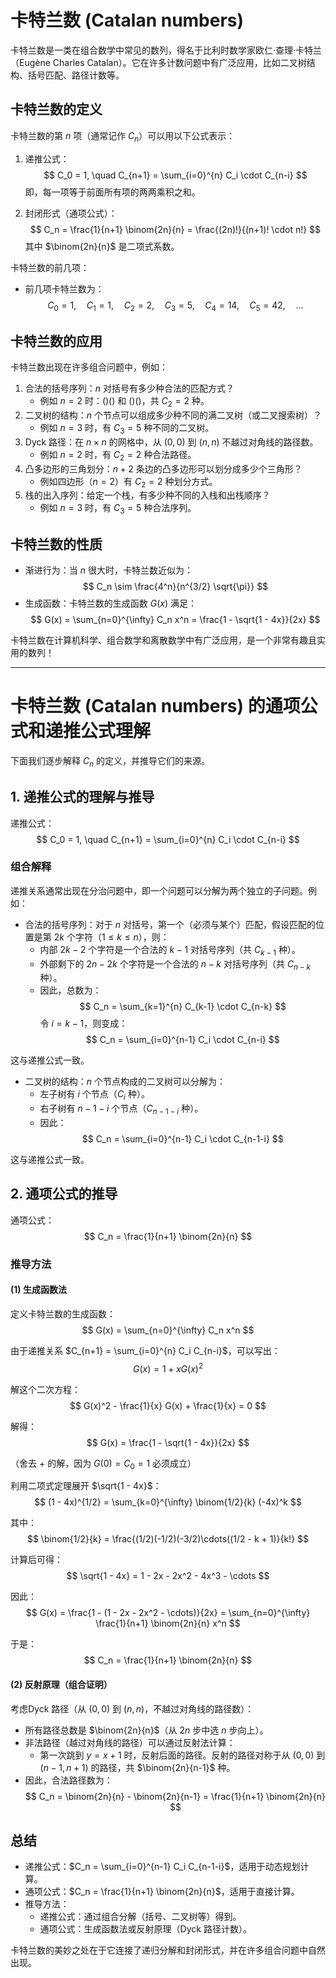 # 卡特兰数 (Catalan numbers)

卡特兰数是一类在组合数学中常见的数列，得名于比利时数学家欧仁·查理·卡特兰（Eugène Charles Catalan）。它在许多计数问题中有广泛应用，比如二叉树结构、括号匹配、路径计数等。

## 卡特兰数的定义

卡特兰数的第 $n$ 项（通常记作 $C_n$）可以用以下公式表示：

1. 递推公式：
   $$
   C_0 = 1, \quad C_{n+1} = \sum_{i=0}^{n} C_i \cdot C_{n-i}
   $$
   即，每一项等于前面所有项的两两乘积之和。

2. 封闭形式（通项公式）：
   $$
   C_n = \frac{1}{n+1} \binom{2n}{n} = \frac{(2n)!}{(n+1)! \cdot n!}
   $$
   其中 $\binom{2n}{n}$ 是二项式系数。

卡特兰数的前几项：

- 前几项卡特兰数为：
  $$
  C_0 = 1, \quad C_1 = 1, \quad C_2 = 2, \quad C_3 = 5, \quad C_4 = 14, \quad C_5 = 42, \quad \ldots
  $$

## 卡特兰数的应用

卡特兰数出现在许多组合问题中，例如：

1. 合法的括号序列：$n$ 对括号有多少种合法的匹配方式？
   - 例如 $n = 2$ 时：()() 和 ()()，共 $C_2 = 2$ 种。
2. 二叉树的结构：$n$ 个节点可以组成多少种不同的满二叉树（或二叉搜索树）？
   - 例如 $n = 3$ 时，有 $C_3 = 5$ 种不同的二叉树。
3. Dyck 路径：在 $n \times n$ 的网格中，从 $(0,0)$ 到 $(n,n)$ 不越过对角线的路径数。
   - 例如 $n = 2$ 时，有 $C_2 = 2$ 种合法路径。
4. 凸多边形的三角划分：$n+2$ 条边的凸多边形可以划分成多少个三角形？
   - 例如四边形（$n = 2$）有 $C_2 = 2$ 种划分方式。
5. 栈的出入序列：给定一个栈，有多少种不同的入栈和出栈顺序？
   - 例如 $n = 3$ 时，有 $C_3 = 5$ 种合法序列。

## 卡特兰数的性质

- 渐进行为：当 $n$ 很大时，卡特兰数近似为：
  $$
  C_n \sim \frac{4^n}{n^{3/2} \sqrt{\pi}}
  $$
- 生成函数：卡特兰数的生成函数 $G(x)$ 满足：
  $$
  G(x) = \sum_{n=0}^{\infty} C_n x^n = \frac{1 - \sqrt{1 - 4x}}{2x}
  $$

卡特兰数在计算机科学、组合数学和离散数学中有广泛应用，是一个非常有趣且实用的数列！

---

# 卡特兰数 (Catalan numbers) 的通项公式和递推公式理解

下面我们逐步解释 $C_n$ 的定义，并推导它们的来源。

## 1. 递推公式的理解与推导

递推公式：
$$
C_0 = 1, \quad C_{n+1} = \sum_{i=0}^{n} C_i \cdot C_{n-i}
$$

### 组合解释

递推关系通常出现在分治问题中，即一个问题可以分解为两个独立的子问题。例如：

- 合法的括号序列：对于 $n$ 对括号，第一个（必须与某个）匹配，假设匹配的位置是第 $2k$ 个字符（$1 \leq k \leq n$），则：
  - 内部 $2k - 2$ 个字符是一个合法的 $k - 1$ 对括号序列（共 $C_{k-1}$ 种）。
  - 外部剩下的 $2n - 2k$ 个字符是一个合法的 $n - k$ 对括号序列（共 $C_{n-k}$ 种）。
  - 因此，总数为：
    $$
    C_n = \sum_{k=1}^{n} C_{k-1} \cdot C_{n-k}
    $$
    令 $i = k - 1$，则变成：
    $$
    C_n = \sum_{i=0}^{n-1} C_i \cdot C_{n-i}
    $$

这与递推公式一致。

- 二叉树的结构：$n$ 个节点构成的二叉树可以分解为：
  - 左子树有 $i$ 个节点（$C_i$ 种）。
  - 右子树有 $n - 1 - i$ 个节点（$C_{n-1-i}$ 种）。
  - 因此：
    $$
    C_n = \sum_{i=0}^{n-1} C_i \cdot C_{n-1-i}
    $$

这与递推公式一致。

## 2. 通项公式的推导

通项公式：
$$
C_n = \frac{1}{n+1} \binom{2n}{n}
$$

### 推导方法

#### (1) 生成函数法

定义卡特兰数的生成函数：
$$
G(x) = \sum_{n=0}^{\infty} C_n x^n
$$

由于递推关系 $C_{n+1} = \sum_{i=0}^{n} C_i C_{n-i}$，可以写出：
$$
G(x) = 1 + x G(x)^2
$$

解这个二次方程：
$$
G(x)^2 - \frac{1}{x} G(x) + \frac{1}{x} = 0
$$

解得：
$$
G(x) = \frac{1 - \sqrt{1 - 4x}}{2x}
$$

（舍去 + 的解，因为 $G(0) = C_0 = 1$ 必须成立）

利用二项式定理展开 $\sqrt{1 - 4x}$：
$$
(1 - 4x)^{1/2} = \sum_{k=0}^{\infty} \binom{1/2}{k} (-4x)^k
$$

其中：
$$
\binom{1/2}{k} = \frac{(1/2)(-1/2)(-3/2)\cdots((1/2 - k + 1)}{k!}
$$

计算后可得：
$$
\sqrt{1 - 4x} = 1 - 2x - 2x^2 - 4x^3 - \cdots
$$

因此：
$$
G(x) = \frac{1 - (1 - 2x - 2x^2 - \cdots)}{2x} = \sum_{n=0}^{\infty} \frac{1}{n+1} \binom{2n}{n} x^n
$$

于是：
$$
C_n = \frac{1}{n+1} \binom{2n}{n}
$$

#### (2) 反射原理（组合证明）

考虑Dyck 路径（从 $(0,0)$ 到 $(n,n)$，不越过对角线的路径数）：

- 所有路径总数是 $\binom{2n}{n}$（从 $2n$ 步中选 $n$ 步向上）。
- 非法路径（越过对角线的路径）可以通过反射法计算：
  - 第一次跳到 $y = x + 1$ 时，反射后面的路径。反射的路径对称于从 $(0,0)$ 到 $(n-1,n+1)$ 的路径，共 $\binom{2n}{n-1}$ 种。
- 因此，合法路径数为：
  $$
  C_n = \binom{2n}{n} - \binom{2n}{n-1} = \frac{1}{n+1} \binom{2n}{n}
  $$

## 总结

- 递推公式：$C_n = \sum_{i=0}^{n-1} C_i C_{n-1-i}$，适用于动态规划计算。
- 通项公式：$C_n = \frac{1}{n+1} \binom{2n}{n}$，适用于直接计算。
- 推导方法：
  - 递推公式：通过组合分解（括号、二叉树等）得到。
  - 通项公式：生成函数法或反射原理（Dyck 路径计数）。

卡特兰数的美妙之处在于它连接了递归分解和封闭形式，并在许多组合问题中自然出现。